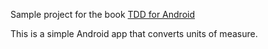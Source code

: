 Sample project for the book [TDD for Android](http://leanpub.com/tddforandroid)

This is a simple Android app that converts units of measure.


